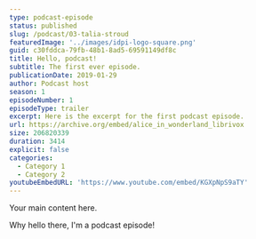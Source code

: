 ```yaml
---
type: podcast-episode
status: published
slug: /podcast/03-talia-stroud
featuredImage: '../images/idpi-logo-square.png'
guid: c30fddca-79fb-48b1-8ad5-69591149df8c
title: Hello, podcast!
subtitle: The first ever episode.
publicationDate: 2019-01-29
author: Podcast host
season: 1
episodeNumber: 1
episodeType: trailer
excerpt: Here is the excerpt for the first podcast episode.
url: https://archive.org/embed/alice_in_wonderland_librivox
size: 206820339
duration: 3414
explicit: false
categories:
  - Category 1
  - Category 2
youtubeEmbedURL: 'https://www.youtube.com/embed/KGXpNpS9aTY'
---
```


Your main content here.

Why hello there, I'm a podcast episode!
